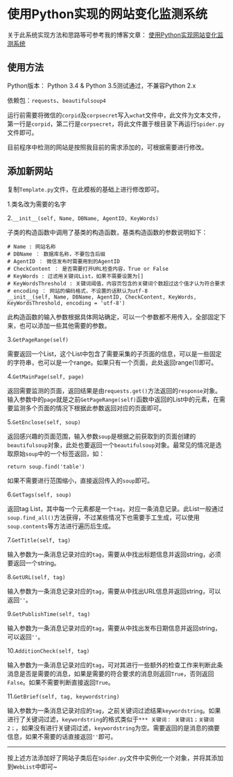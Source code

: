 # 使用Python实现的网站变化监测系统

关于此系统实现方法和思路等可参考我的博客文章：
[使用Python实现网站变化监测系统](http://gaomingfei.xyz/2016/07/26/%E4%BD%BF%E7%94%A8Python%E5%AE%9E%E7%8E%B0%E7%BD%91%E7%AB%99%E5%8F%98%E5%8C%96%E7%9B%91%E6%B5%8B%E7%B3%BB%E7%BB%9F/)

## 使用方法 ##
Python版本： Python 3.4 & Python 3.5测试通过，不兼容Python 2.x

依赖包：`requests`、`beautifulsoup4`

运行前需要将微信的`corpid`及`corpsecret`写入`wchat`文件中，此文件为文本文件，第一行是`corpid`，第二行是`corpsecret`，将此文件置于根目录下再运行`Spider.py`文件即可。

目前程序中检测的网站是按照我目前的需求添加的，可根据需要进行修改。

## 添加新网站 ##
复制`Template.py`文件，在此模板的基础上进行修改即可。

1.类名改为需要的名字

2.`__init__(self, Name, DBName, AgentID, KeyWords)`

子类的构造函数中调用了基类的构造函数，基类构造函数的参数说明如下：

```
# Name : 网站名称
# DBName ： 数据库名称，不要包含后缀
# AgentID ： 微信发布时需要用到的AgentID
# CheckContent ： 是否需要打开URL检查内容，True or False
# KeyWords : 过滤用关键词List，如果不需要设置为[]
# KeyWordsThreshold : 关键词阈值，内容页包含的关键词个数超过这个值才认为符合要求
# encoding ： 网站的编码格式，不设置的话默认为utf-8
__init__(self, Name, DBName, AgentID, CheckContent, KeyWords, KeyWordsThreshold, encoding = 'utf-8')
```

此构造函数的输入参数根据具体网站确定，可以一个参数都不用传入，全部固定下来，也可以添加一些其他需要的参数。

3.`GetPageRange(self)`

需要返回一个List，这个List中包含了需要采集的子页面的信息，可以是一些固定的字符串，也可以是一个range。如果只有一个页面，此处返回range(1)即可。

4.`GetMainPage(self, page)`

返回需要监测的页面，返回结果是由`requests.get()`方法返回的`response`对象。输入参数中的`page`就是之前`GetPageRange(self)`函数中返回的List中的元素，在需要监测多个页面的情况下根据此参数返回对应的页面即可。

5.`GetEnclose(self, soup)`

返回感兴趣的页面范围，输入参数`soup`是根据之前获取到的页面创建的`beautifulsoup`对象，此处也要返回一个`beautifulsoup`对象。最常见的情况是选取原始`soup`中的一个标签返回，如：

```
return soup.find('table')
```

如果不需要进行范围缩小，直接返回传入的`soup`即可。

6.`GetTags(self, soup)`

返回tag List，其中每一个元素都是一个`tag`，对应一条消息记录。此List一般通过`soup.find_all()`方法获得，不过某些情况下也需要手工生成，可以使用`soup.contents`等方法进行遍历后生成。

7.`GetTitle(self, tag)`

输入参数为一条消息记录对应的`tag`，需要从中找出标题信息并返回string，必须要返回一个string。

8.`GetURL(self, tag)`

输入参数为一条消息记录对应的`tag`，需要从中找出URL信息并返回string，可以返回`''`。

9.`GetPublishTime(self, tag)`

输入参数为一条消息记录对应的`tag`，需要从中找出发布日期信息并返回string，可以返回`''`。

10.`AdditionCheck(self, tag)`

输入参数为一条消息记录对应的`tag`，可对其进行一些额外的检查工作来判断此条消息是否是需要的消息，如果是需要的符合要求的消息则返回`True`，否则返回`False`。如果不需要判断直接返回`True`。

11.`GetBrief(self, tag, keywordstring)`

输入参数为一条消息记录对应的`tag`，之前关键词过滤结果`keywordstring`。如果进行了关键词过滤，`keywordstring`的格式类似于`*** 关键词： 关键词1；关键词2；`，如果没有进行关键词过滤，`keywordstring`为空。需要返回的是消息的摘要信息，如果不需要的话直接返回`''`即可。

----------

按上述方法添加好了网站子类后在`Spider.py`文件中实例化一个对象，并将其添加到`WebList`中即可~

